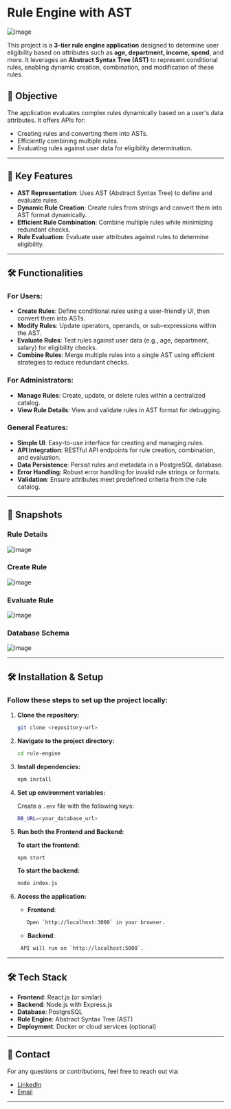 # Rule Engine with AST

![image](https://github.com/user-attachments/assets/b650b1d0-88f5-4d4c-98bb-ced66a42cf36)

This project is a **3-tier rule engine application** designed to determine user eligibility based on attributes such as **age, department, income, spend**, and more. It leverages an **Abstract Syntax Tree (AST)** to represent conditional rules, enabling dynamic creation, combination, and modification of these rules.

## 🚀 Objective

The application evaluates complex rules dynamically based on a user's data attributes. It offers APIs for:

- Creating rules and converting them into ASTs.
- Efficiently combining multiple rules.
- Evaluating rules against user data for eligibility determination.

---

## 🌟 Key Features

- **AST Representation**: Uses AST (Abstract Syntax Tree) to define and evaluate rules.
- **Dynamic Rule Creation**: Create rules from strings and convert them into AST format dynamically.
- **Efficient Rule Combination**: Combine multiple rules while minimizing redundant checks.
- **Rule Evaluation**: Evaluate user attributes against rules to determine eligibility.

---

## 🛠️ Functionalities

### For Users:
- **Create Rules**: Define conditional rules using a user-friendly UI, then convert them into ASTs.
- **Modify Rules**: Update operators, operands, or sub-expressions within the AST.
- **Evaluate Rules**: Test rules against user data (e.g., age, department, salary) for eligibility checks.
- **Combine Rules**: Merge multiple rules into a single AST using efficient strategies to reduce redundant checks.

### For Administrators:
- **Manage Rules**: Create, update, or delete rules within a centralized catalog.
- **View Rule Details**: View and validate rules in AST format for debugging.

### General Features:
- **Simple UI**: Easy-to-use interface for creating and managing rules.
- **API Integration**: RESTful API endpoints for rule creation, combination, and evaluation.
- **Data Persistence**: Persist rules and metadata in a PostgreSQL database.
- **Error Handling**: Robust error handling for invalid rule strings or formats.
- **Validation**: Ensure attributes meet predefined criteria from the rule catalog.

---

## 📸 Snapshots

### Rule Details
![image](https://github.com/user-attachments/assets/ffa09c6e-60d1-4548-9fcf-b79eed581eb4)

### Create Rule
![image](https://github.com/user-attachments/assets/72ddecab-3748-4311-bb55-48de39061435)

### Evaluate Rule
![image](https://github.com/user-attachments/assets/b3bf84c1-0a2f-458b-bac2-5a8c88ce8078)

### Database Schema
![image](https://github.com/user-attachments/assets/f53ec406-2810-4b55-92f4-c9c95898055b)



---

## 🛠️ Installation & Setup

### Follow these steps to set up the project locally:

1. **Clone the repository:**

   ```bash
   git clone <repository-url>
   ```

2. **Navigate to the project directory:**

   ```bash
   cd rule-engine
   ```

3. **Install dependencies:**

   ```bash
   npm install
   ```

4. **Set up environment variables:**

   Create a `.env` file with the following keys:

   ```bash
   DB_URL=<your_database_url>
   ```

5. **Run both the Frontend and Backend:**

   **To start the frontend:**

   ```bash
   npm start
   ```

   **To start the backend:**

   ```bash
   node index.js
   ```

6. **Access the application:**

   - **Frontend**:
   ```bash
      Open `http://localhost:3000` in your browser.
   ```
   - **Backend**:
   ```bash
    API will run on `http://localhost:5000`.
   ```

---

## 🛠️ Tech Stack

- **Frontend**: React.js (or similar)
- **Backend**: Node.js with Express.js
- **Database**: PostgreSQL
- **Rule Engine**: Abstract Syntax Tree (AST)
- **Deployment**: Docker or cloud services (optional)

---

## 🤝 Contact

For any questions or contributions, feel free to reach out via:
- [LinkedIn](https://www.linkedin.com/in/shaswat-gusain-2924a324a/)
- [Email](mailto:shaswatgusain1@example.com)

---

